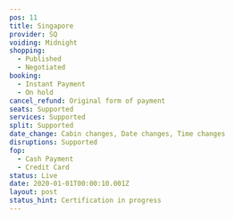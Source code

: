 ```yaml
---
pos: 11
title: Singapore
provider: SQ
voiding: Midnight
shopping: 
  - Published
  - Negotiated
booking: 
  - Instant Payment
  - On hold
cancel_refund: Original form of payment
seats: Supported
services: Supported
split: Supported
date_change: Cabin changes, Date changes, Time changes
disruptions: Supported
fop:
  - Cash Payment
  - Credit Card
status: Live
date: 2020-01-01T00:00:10.001Z
layout: post
status_hint: Certification in progress
---
```

